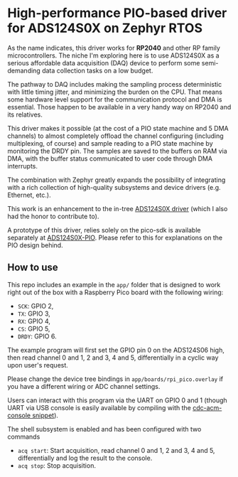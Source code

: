 # High-performance PIO-based driver for ADS124S0X on Zephyr RTOS

As the name indicates, this driver works for **RP2040** and other RP family
microcontrollers. The niche I'm exploring here is to use ADS124S0X as a serious
affordable data acquisition (DAQ) device to perform some semi-demanding data
collection tasks on a low budget.

The pathway to DAQ includes making the sampling process deterministic with
little timing jitter, and minimizing the burden on the CPU. That means some
hardware level support for the communication protocol and DMA is essential.
Those happen to be available in a very handy way on RP2040 and its relatives.

This driver makes it possible (at the cost of a PIO state machine and 5 DMA
    channels) to almost completely offload the channel configuring
(including multiplexing, of course) and sample reading to a PIO state machine
by monitoring the DRDY pin. The samples are saved to the buffers on RAM via
DMA, with the buffer status communicated to user code through DMA interrupts.

The combination with Zephyr greatly expands the possibility of integrating with
a rich collection of high-quality subsystems and device drivers (e.g. Ethernet,
        etc.).

This work is an enhancement to the in-tree [ADS124S0X
driver](https://docs.zephyrproject.org/latest/build/dts/api/bindings/adc/ti%2Cads124s06.html)
(which I also had the honor to contribute to).

A prototype of this driver, relies solely on the pico-sdk is available
separately at [ADS124S0X-PIO](https://github.com/TerryGeng/ADS124S0X-PIO).
Please refer to this for explanations on the PIO design behind.

## How to use

This repo includes an example in the `app/` folder that is designed to work
right out of the box with a Raspberry Pico board with the following wiring:
 - `SCK`: GPIO 2,
 - `TX`: GPIO 3,
 - `RX`: GPIO 4,
 - `CS`: GPIO 5,
 - `DRDY`: GPIO 6.

The example program will first set the GPIO pin 0 on the ADS124S06 high, then
read channel 0 and 1, 2 and 3, 4 and 5, differentially in a cyclic way upon
user's request.

Please change the device tree bindings in `app/boards/rpi_pico.overlay` if you
have a different wiring or ADC channel settings.

Users can interact with this program via the UART on GPIO 0 and 1 (though UART
via USB console is easily available by compiling with the [cdc-acm-console
snippet](https://docs.zephyrproject.org/latest/snippets/cdc-acm-console/README.html)).

The shell subsystem is enabled and has been configured with two commands
 - `acq start`: Start acquisition, read channel 0 and 1, 2 and 3, 4 and 5,
 differentially and log the result to the console.
 - `acq stop`: Stop acquisition.
